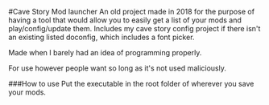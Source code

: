 #Cave Story Mod launcher
An old project made in 2018 for the purpose of having a tool that would allow you to easily get a list of your mods and play/config/update them.
Includes my cave story config project if there isn't an existing listed doconfig, which includes a font picker.

Made when I barely had an idea of programming properly.

For use however people want so long as it's not used maliciously.

###How to use
Put the executable in the root folder of wherever you save your mods.